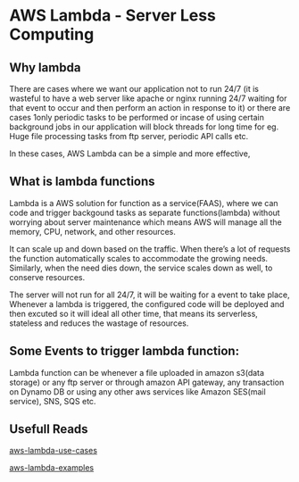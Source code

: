 # AWS Lambda - Server Less Computing

## Why lambda

There are cases where we want our application not to run 24/7 (it is wasteful to have a web server like apache or nginx running 24/7 waiting for that event to occur and then perform an action in response to it) or there are cases 1only periodic tasks to be performed or incase of using certain background jobs in our application will block threads for long time for eg. Huge file processing tasks from ftp server, periodic API calls etc.

In these cases, AWS Lambda can be a simple and more effective,

## What is lambda functions

Lambda is a AWS solution for function as a service(FAAS), where we can code and trigger backgound tasks as separate functions(lambda) without worrying about server maintenance which means AWS will manage all the memory, CPU, network, and other resources.

It can scale up and down based on the traffic. When there’s a lot of requests the function automatically scales to accommodate the growing needs. Similarly, when the need dies down, the service scales down as well, to conserve resources.

The server will not run for all 24/7, it will be waiting for a event to take place, Whenever a lambda is triggered, the configured code will be deployed and then excuted so it will ideal all other time, that means its serverless, stateless and reduces the wastage of resources.

## Some Events to trigger lambda function: 
Lambda function can be whenever a file uploaded in amazon s3(data storage) or any ftp server or through amazon API gateway, any transaction on Dynamo DB or using any other aws services like Amazon SES(mail service), SNS, SQS etc.

## Usefull Reads
[aws-lambda-use-cases](https://www.simform.com/serverless-examples-aws-lambda-use-cases/)

[aws-lambda-examples](https://www.simform.com/serverless-aws-lambda-examples/)

